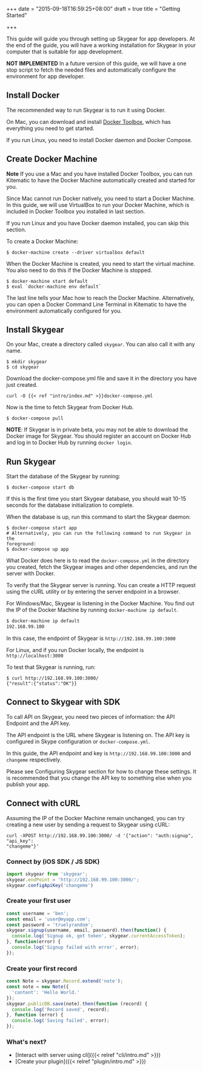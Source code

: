 +++
date = "2015-09-18T16:59:25+08:00"
draft = true
title = "Getting Started"

+++

This guide will guide you through setting up Skygear for app developers.
At the end of the guide, you will have a working installation for Skygear
in your computer that is suitable for app development.

**NOT IMPLEMENTED** In a future version of this guide, we will have a
one stop script to fetch the needed files and automatically configure the
environment for app developer.

## Install Docker

The recommended way to run Skygear is to run it using Docker.

On Mac, you can download and install [Docker Toolbox](http://docs.docker.com/mac/step_one/),
which has everything you need to get started.

If you run Linux, you need to install Docker daemon and Docker Compose.

## Create Docker Machine

**Note** If you use a Mac and you have installed Docker Toolbox, you can run
Kitematic to have the Docker Machine automatically created and started for you.

Since Mac cannot run Docker natively, you need to start a Docker Machine. In
this guide, we will use VirtualBox to run your Docker Machine, which is included
in Docker Toolbox you installed in last section.

If you run Linux and you have Docker daemon installed, you can skip this
section.

To create a Docker Machine:

```
$ docker-machine create --driver virtualbox default
```

When the Docker Machine is created, you need to start the virtual machine. You
also need to do this if the Docker Machine is stopped.

```
$ docker-machine start default
$ eval `docker-machine env default`
```

The last line tells your Mac how to reach the Docker Machine. Alternatively,
you can open a Docker Command Line Terminal in Kitematic to have the environment
automatically configured for you.

## Install Skygear

On your Mac, create a directory called `skygear`. You can also call it with any
name.

```
$ mkdir skygear
$ cd skygear
```

Download the docker-compose.yml file and save it in the directory you have just created.

```
curl -O {{< ref "intro/index.md" >}}docker-compose.yml
```

Now is the time to fetch Skygear from Docker Hub.

```
$ docker-compose pull
```

**NOTE**: If Skygear is in private beta, you may not be able to download
the Docker image for Skygear. You should register an account on Docker Hub
and log in to Docker Hub by running `docker login`.

## Run Skygear

Start the database of the Skygear by running:

```shell
$ docker-compose start db
```

If this is the first time you start Skygear database, you should wait 10-15
seconds for the database initialization to complete.

When the database is up, run this command to start the Skygear daemon:

```
$ docker-compose start app
# Alternatively, you can run the following command to run Skygear in the
foreground:
$ docker-compose up app
```

What Docker does here is to read the `docker-compose.yml` in the directory
you created, fetch the Skygear images and other dependencies, and run the
server with Docker.

To verify that the Skygear server is running. You can create a HTTP request
using the cURL utility or by entering the server endpoint in a browser.

For Windows/Mac, Skygear is listening in the Docker Machine. You find out the IP
of the Docker Machine by running `docker-machine ip default`.

``` bash
$ docker-machine ip default
192.168.99.100
```

In this case, the endpoint of Skygear is `http://192.168.99.100:3000`

For Linux, and if you run Docker locally, the endpoint is `http://localhost:3000`

To test that Skygear is running, run:

```
$ curl http://192.168.99.100:3000/
{"result":{"status":"OK"}}
```

## Connect to Skygear with SDK

To call API on Skygear, you need two pieces of information: the API Endpoint
and the API key.

The API endpoint is the URL where Skygear is listening on.
The API key is configured in Skype configuration or `docker-compose.yml`.

In this guide, the API endpoint and key is `http://192.168.99.100:3000` and
`changeme` respectively.

Please see Configuring Skygear section for how to change these settings. It is
recommended that you change the API key to something else when you publish your app.

## Connect with cURL

Assuming the IP of the Docker Machine remain unchanged, you can
try creating a new user by sending a request to Skygear using cURL:

```
curl -XPOST http://192.168.99.100:3000/ -d '{"action": "auth:signup", "api_key":
"changeme"}'
```

### Connect by (iOS SDK / JS SDK)


``` javascript
import skygear from 'skygear';
skygear.endPoint = 'http://192.168.99.100:3000/';
skygear.configApiKey('changeme')
```

### Create your first user

``` javascript
const username = 'ben';
const email = 'user@myapp.com';
const password = 'truelyrandom';
skygear.signup(username, email, password).then(function() {
  console.log('Signup ok, got token', skygear.currentAccessToken);
}, function(error) {
  console.log('Signup failed with error', error);
});
```

### Create your first record

``` javascript
const Note = skygear.Record.extend('note');
const note = new Note({
  'content': 'Hello World.'
});
skygear.publicDB.save(note).then(function (record) {
  console.log('Record saved', record);
}, function (error) {
  console.log('Saving failed', error);
});

```

### What's next?

- [Interact with server using cli]({{< relref "cli/intro.md" >}})
- [Create your plugin]({{< relref "plugin/intro.md" >}})

